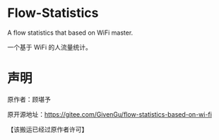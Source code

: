 # Flow-Statistics
A flow statistics that based on WiFi master.

一个基于 WiFi 的人流量统计。

# 声明
原作者：顾堪予

原开源地址：https://gitee.com/GivenGu/flow-statistics-based-on-wi-fi

【该搬运已经过原作者许可】
